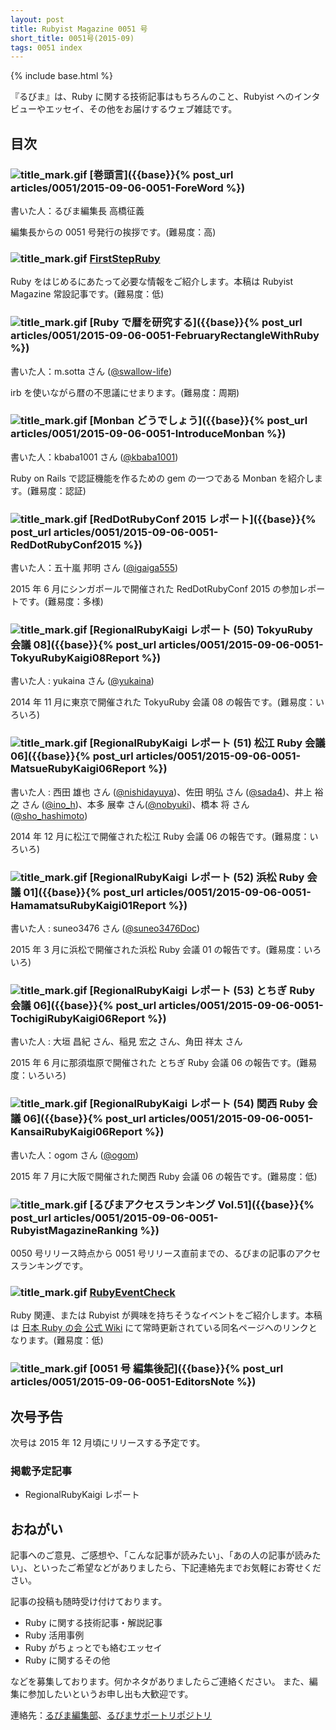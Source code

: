 ```yaml
---
layout: post
title: Rubyist Magazine 0051 号
short_title: 0051号(2015-09)
tags: 0051 index
---
```

{% include base.html %}


『るびま』は、Ruby に関する技術記事はもちろんのこと、Rubyist へのインタビューやエッセイ、その他をお届けするウェブ雑誌です。

## 目次

### ![title_mark.gif]({{base}}{{site.baseurl}}/images/title_mark.gif) [巻頭言]({{base}}{% post_url articles/0051/2015-09-06-0051-ForeWord %})

書いた人：るびま編集長 高橋征義

編集長からの 0051 号発行の挨拶です。(難易度：高)

### ![title_mark.gif]({{base}}{{site.baseurl}}/images/title_mark.gif) [FirstStepRuby](https://github.com/rubima/rubima/blob/master/first_step_ruby/first-step-ruby-2.0.md)

Ruby をはじめるにあたって必要な情報をご紹介します。本稿は Rubyist Magazine 常設記事です。(難易度：低)

### ![title_mark.gif]({{base}}{{site.baseurl}}/images/title_mark.gif) [Ruby で暦を研究する]({{base}}{% post_url articles/0051/2015-09-06-0051-FebruaryRectangleWithRuby %})

書いた人：m.sotta さん ([@swallow-life](https://github.com/swallow-life))

irb を使いながら暦の不思議にせまります。(難易度：周期)

### ![title_mark.gif]({{base}}{{site.baseurl}}/images/title_mark.gif) [Monban どうでしょう]({{base}}{% post_url articles/0051/2015-09-06-0051-IntroduceMonban %})

書いた人：kbaba1001 さん ([@kbaba1001](https://github.com/kbaba1001))

Ruby on Rails で認証機能を作るための gem の一つである Monban を紹介します。(難易度：認証)

### ![title_mark.gif]({{base}}{{site.baseurl}}/images/title_mark.gif) [RedDotRubyConf 2015  レポート]({{base}}{% post_url articles/0051/2015-09-06-0051-RedDotRubyConf2015 %})

書いた人：五十嵐 邦明 さん ([@igaiga555](http://twitter.com/igaiga555))

2015 年 6 月にシンガポールで開催された RedDotRubyConf 2015 の参加レポートです。(難易度：多様)

### ![title_mark.gif]({{base}}{{site.baseurl}}/images/title_mark.gif) [RegionalRubyKaigi レポート (50) TokyuRuby 会議 08]({{base}}{% post_url articles/0051/2015-09-06-0051-TokyuRubyKaigi08Report %})

書いた人 : yukaina  さん ([@yukaina](https://twitter.com/yukaina))

2014 年 11 月に東京で開催された TokyuRuby 会議 08 の報告です。(難易度：いろいろ)

### ![title_mark.gif]({{base}}{{site.baseurl}}/images/title_mark.gif) [RegionalRubyKaigi レポート (51) 松江 Ruby 会議 06]({{base}}{% post_url articles/0051/2015-09-06-0051-MatsueRubyKaigi06Report %})

書いた人 : 西田 雄也 さん ([@nishidayuya](https://twitter.com/nishidayuya))、佐田 明弘 さん ([@sada4](https://twitter.com/sada4))、井上 裕之 さん ([@ino_h](https://twitter.com/ino_h))、本多 展幸 さん([@nobyuki](https://twitter.com/nobyuki))、橋本 将 さん ([@sho_hashimoto](https://twitter.com/sho_hashimoto))

2014 年 12 月に松江で開催された松江 Ruby 会議 06 の報告です。(難易度：いろいろ)

### ![title_mark.gif]({{base}}{{site.baseurl}}/images/title_mark.gif) [RegionalRubyKaigi レポート (52) 浜松 Ruby 会議 01]({{base}}{% post_url articles/0051/2015-09-06-0051-HamamatsuRubyKaigi01Report %})

書いた人 : suneo3476 さん ([@suneo3476Doc](https://twitter.com/suneo3476Doc))

2015 年 3 月に浜松で開催された浜松 Ruby 会議 01 の報告です。(難易度：いろいろ)

### ![title_mark.gif]({{base}}{{site.baseurl}}/images/title_mark.gif) [RegionalRubyKaigi レポート (53) とちぎ Ruby 会議 06]({{base}}{% post_url articles/0051/2015-09-06-0051-TochigiRubyKaigi06Report %})

書いた人 : 大垣 昌紀 さん、稲見 宏之 さん、角田 祥太 さん

2015 年 6 月に那須塩原で開催された とちぎ Ruby 会議 06 の報告です。(難易度：いろいろ)

### ![title_mark.gif]({{base}}{{site.baseurl}}/images/title_mark.gif) [RegionalRubyKaigi レポート (54) 関西 Ruby 会議 06]({{base}}{% post_url articles/0051/2015-09-06-0051-KansaiRubyKaigi06Report %})

書いた人：ogom さん ([@ogom](https://github.com/ogom))

2015 年 7 月に大阪で開催された関西 Ruby 会議 06 の報告です。(難易度：低)

### ![title_mark.gif]({{base}}{{site.baseurl}}/images/title_mark.gif) [るびまアクセスランキング Vol.51]({{base}}{% post_url articles/0051/2015-09-06-0051-RubyistMagazineRanking %})

0050 号リリース時点から 0051 号リリース直前までの、るびまの記事のアクセスランキングです。

### ![title_mark.gif]({{base}}{{site.baseurl}}/images/title_mark.gif) [RubyEventCheck](https://github.com/ruby-no-kai/official/wiki/RubyEventCheck)

Ruby 関連、または Rubyist が興味を持ちそうなイベントをご紹介します。本稿は [日本 Ruby の会 公式 Wiki](https://github.com/ruby-no-kai/official/wiki) にて常時更新されている同名ページへのリンクとなります。(難易度：低)

### ![title_mark.gif]({{base}}{{site.baseurl}}/images/title_mark.gif) [0051 号 編集後記]({{base}}{% post_url articles/0051/2015-09-06-0051-EditorsNote %})

## 次号予告

次号は 2015 年 12 月頃にリリースする予定です。

### 掲載予定記事

* RegionalRubyKaigi レポート


## おねがい

記事へのご意見、ご感想や、「こんな記事が読みたい」、「あの人の記事が読みたい」、といったご希望などがありましたら、下記連絡先までお気軽にお寄せください。

記事の投稿も随時受け付けております。

* Ruby に関する技術記事・解説記事
* Ruby 活用事例
* Ruby がちょっとでも絡むエッセイ
* Ruby に関するその他


などを募集しております。何かネタがありましたらご連絡ください。
また、編集に参加したいというお申し出も大歓迎です。

連絡先：[るびま編集部](mailto:magazine@ruby-no-kai.org)、[るびまサポートリポジトリ](https://github.com/rubima/rubima-support)


